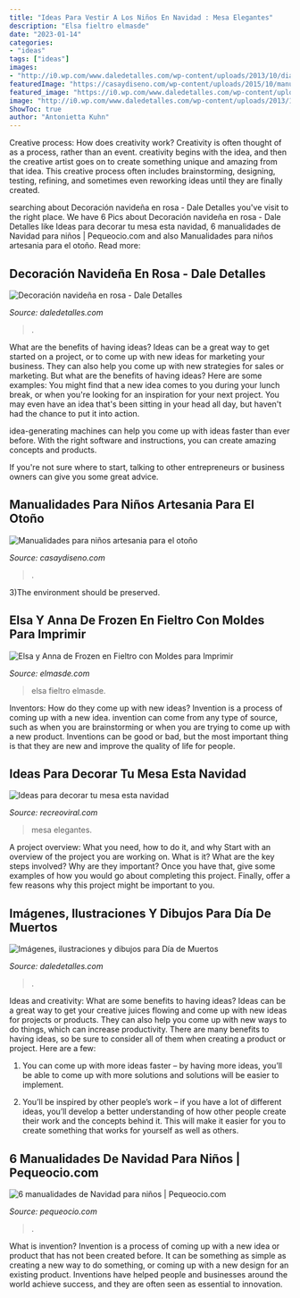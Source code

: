 ```yaml
---
title: "Ideas Para Vestir A Los Niños En Navidad : Mesa Elegantes"
description: "Elsa fieltro elmasde"
date: "2023-01-14"
categories:
- "ideas"
tags: ["ideas"]
images:
- "http://i0.wp.com/www.daledetalles.com/wp-content/uploads/2013/10/dia-de-muertos11.jpg?resize=640%2C990"
featuredImage: "https://casaydiseno.com/wp-content/uploads/2015/10/manualidades-para-niños-artesania-hojas-ventana-720x480.jpg"
featured_image: "https://i0.wp.com/www.daledetalles.com/wp-content/uploads/2016/09/navidad-en-rosa9.jpg"
image: "http://i0.wp.com/www.daledetalles.com/wp-content/uploads/2013/10/dia-de-muertos11.jpg?resize=640%2C990"
ShowToc: true
author: "Antonietta Kuhn"
---
```



Creative process: How does creativity work?
Creativity is often thought of as a process, rather than an event. creativity begins with the idea, and then the creative artist goes on to create something unique and amazing from that idea. This creative process often includes brainstorming, designing, testing, refining, and sometimes even reworking ideas until they are finally created.

	

		
searching about Decoración navideña en rosa - Dale Detalles you've visit to the right place. We have 6 Pics about Decoración navideña en rosa - Dale Detalles like Ideas para decorar tu mesa esta navidad, 6 manualidades de Navidad para niños | Pequeocio.com and also Manualidades para niños artesania para el otoño. Read more:
		
    
## Decoración Navideña En Rosa - Dale Detalles

<img loading=lazy src="https://i0.wp.com/www.daledetalles.com/wp-content/uploads/2016/09/navidad-en-rosa9.jpg" onerror="this.onerror=null;this.src='https://tse1.mm.bing.net/th?id=OIP.3YUPtTPX8I-ZPMlgaNfwvwHaHo&amp;pid=15.1';" alt="Decoración navideña en rosa - Dale Detalles">

_Source: daledetalles.com_

>. 

	

What are the benefits of having ideas?
Ideas can be a great way to get started on a project, or to come up with new ideas for marketing your business. They can also help you come up with new strategies for sales or marketing. But what are the benefits of having ideas? Here are some examples: 
You might find that a new idea comes to you during your lunch break, or when you're looking for an inspiration for your next project. You may even have an idea that's been sitting in your head all day, but haven't had the chance to put it into action. 

idea-generating machines can help you come up with ideas faster than ever before. With the right software and instructions, you can create amazing concepts and products. 

If you're not sure where to start, talking to other entrepreneurs or business owners can give you some great advice.

    
## Manualidades Para Niños Artesania Para El Otoño

<img loading=lazy src="https://casaydiseno.com/wp-content/uploads/2015/10/manualidades-para-niños-artesania-hojas-ventana-720x480.jpg" onerror="this.onerror=null;this.src='https://tse4.mm.bing.net/th?id=OIP.X-ZznPG044pqw-T9u-srigHaE8&amp;pid=15.1';" alt="Manualidades para niños artesania para el otoño">

_Source: casaydiseno.com_

>. 

	

3)The environment should be preserved. 

    
## Elsa Y Anna De Frozen En Fieltro Con Moldes Para Imprimir

<img loading=lazy src="https://elmasde.com/wp-content/uploads/2015/12/Elsa-y-Anna-de-Frozen-en-Fieltro14.jpg" onerror="this.onerror=null;this.src='https://tse3.mm.bing.net/th?id=OIP.GJmn2XCIUWS2_6yRPLOBFQHaJ4&amp;pid=15.1';" alt="Elsa y Anna de Frozen en Fieltro con Moldes para Imprimir">

_Source: elmasde.com_

>elsa fieltro elmasde. 

	

Inventors: How do they come up with new ideas?
Invention is a process of coming up with a new idea. invention can come from any type of source, such as when you are brainstorming or when you are trying to come up with a new product. Inventions can be good or bad, but the most important thing is that they are new and improve the quality of life for people.

    
## Ideas Para Decorar Tu Mesa Esta Navidad

<img loading=lazy src="http://www.recreoviral.com/wp-content/uploads/2015/12/Decoraciones-para-la-mesa-esta-navidad-1.jpg" onerror="this.onerror=null;this.src='https://tse1.mm.bing.net/th?id=OIP.2X94LR0bmNt8PaWOggssGgHaJQ&amp;pid=15.1';" alt="Ideas para decorar tu mesa esta navidad">

_Source: recreoviral.com_

>mesa elegantes. 

	

A project overview: What you need, how to do it, and why
Start with an overview of the project you are working on. What is it? What are the key steps involved? Why are they important? Once you have that, give some examples of how you would go about completing this project. Finally, offer a few reasons why this project might be important to you.

    
## Imágenes, Ilustraciones Y Dibujos Para Día De Muertos

<img loading=lazy src="http://i0.wp.com/www.daledetalles.com/wp-content/uploads/2013/10/dia-de-muertos11.jpg?resize=640%2C990" onerror="this.onerror=null;this.src='https://tse3.mm.bing.net/th?id=OIP.UtuhX0RWtaj6ZoksQBbVywHaLd&amp;pid=15.1';" alt="Imágenes, ilustraciones y dibujos para Día de Muertos">

_Source: daledetalles.com_

>. 

	

Ideas and creativity: What are some benefits to having ideas?
Ideas can be a great way to get your creative juices flowing and come up with new ideas for projects or products. They can also help you come up with new ways to do things, which can increase productivity. There are many benefits to having ideas, so be sure to consider all of them when creating a product or project. Here are a few: 
1. You can come up with more ideas faster – by having more ideas, you’ll be able to come up with more solutions and solutions will be easier to implement.

2. You’ll be inspired by other people’s work – if you have a lot of different ideas, you’ll develop a better understanding of how other people create their work and the concepts behind it. This will make it easier for you to create something that works for yourself as well as others.

    
## 6 Manualidades De Navidad Para Niños | Pequeocio.com

<img loading=lazy src="https://www.pequeocio.com/wp-content/uploads/2015/11/manualidades-navidad-2.jpg" onerror="this.onerror=null;this.src='https://tse2.mm.bing.net/th?id=OIP.SFKFZsvYZOyg9ixz2FTXJQHaLH&amp;pid=15.1';" alt="6 manualidades de Navidad para niños | Pequeocio.com">

_Source: pequeocio.com_

>. 

	

What is invention?
Invention is a process of coming up with a new idea or product that has not been created before. It can be something as simple as creating a new way to do something, or coming up with a new design for an existing product. Inventions have helped people and businesses around the world achieve success, and they are often seen as essential to innovation.

